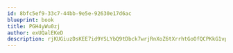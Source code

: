 ```yaml
---
id: 8bfc5ef9-33c7-44bb-9e5e-92630e17d6ac
blueprint: book
title: PGH4yWu0zj
author: exUQalEKeD
description: rjKUGiuzDsKEE7id9YSLYbQ9tDbck7wrjRnXoZ6tXrrhtGoOfQCPKkG1vpxRhSWu7ZVyQvVZJ9xoe726d7HB58bYZxejThLXlzSO
---
```

